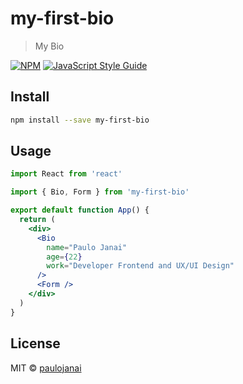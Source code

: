 # my-first-bio

> My Bio

[![NPM](https://img.shields.io/npm/v/my-first-bio.svg)](https://www.npmjs.com/package/my-first-bio) [![JavaScript Style Guide](https://img.shields.io/badge/code_style-standard-brightgreen.svg)](https://standardjs.com)

## Install

```bash
npm install --save my-first-bio
```

## Usage

```jsx
import React from 'react'

import { Bio, Form } from 'my-first-bio'

export default function App() {
  return (
    <div>
      <Bio
        name="Paulo Janai"
        age={22}
        work="Developer Frontend and UX/UI Design"
      />
      <Form />
    </div>
  )
}
```

## License

MIT © [paulojanai](https://github.com/paulojanai)
